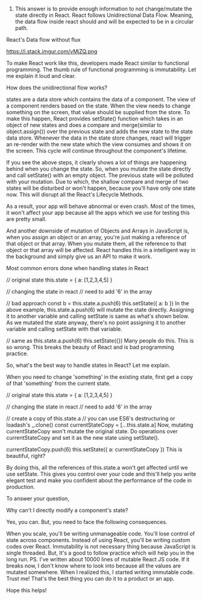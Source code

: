 
1. This answer is to provide enough information to not change/mutate the state directly in React.
React follows Unidirectional Data Flow. Meaning, the data flow inside react should and will be expected to be in a circular path.

React's Data flow without flux

https://i.stack.imgur.com/vMjZQ.png

To make React work like this, developers made React similar to functional programming. The thumb rule of functional programming is immutability. Let me explain it loud and clear.

How does the unidirectional flow works?

states are a data store which contains the data of a component.
The view of a component renders based on the state.
When the view needs to change something on the screen, that value should be supplied from the store.
To make this happen, React provides setState() function which takes in an object of new states and does a compare and merge(similar to object.assign()) over the previous state and adds the new state to the state data store.
Whenever the data in the state store changes, react will trigger an re-render with the new state which the view consumes and shows it on the screen.
This cycle will continue throughout the component's lifetime.

If you see the above steps, it clearly shows a lot of things are happening behind when you change the state. So, when you mutate the state directly and call setState() with an empty object. The previous state will be polluted with your mutation. Due to which, the shallow compare and merge of two states will be disturbed or won't happen, because you'll have only one state now. This will disrupt all the React's Lifecycle Methods.

As a result, your app will behave abnormal or even crash. Most of the times, it won't affect your app because all the apps which we use for testing this are pretty small.

And another downside of mutation of Objects and Arrays in JavaScript is, when you assign an object or an array, you're just making a reference of that object or that array. When you mutate them, all the reference to that object or that array will be affected. React handles this in a intelligent way in the background and simply give us an API to make it work.

Most common errors done when handling states in React

// original state
this.state = {
  a: [1,2,3,4,5]
}

// changing the state in react
// need to add '6' in the array

// bad approach
const b = this.state.a.push(6)
this.setState({
  a: b
}) 
In the above example, this.state.a.push(6) will mutate the state directly. Assigning it to another variable and calling setState is same as what's shown below. As we mutated the state anyway, there's no point assigning it to another variable and calling setState with that variable.

// same as 
this.state.a.push(6)
this.setState({})
Many people do this. This is so wrong. This breaks the beauty of React and is bad programming practice.

So, what's the best way to handle states in React? Let me explain.

When you need to change 'something' in the existing state, first get a copy of that 'something' from the current state.

// original state
this.state = {
  a: [1,2,3,4,5]
}

// changing the state in react
// need to add '6' in the array

// create a copy of this.state.a
// you can use ES6's destructuring or loadash's _.clone()
const currentStateCopy = [...this.state.a]
Now, mutating currentStateCopy won't mutate the original state. Do operations over currentStateCopy and set it as the new state using setState().

currentStateCopy.push(6)
this.setState({
  a: currentStateCopy
})
This is beautiful, right?

By doing this, all the references of this.state.a won't get affected until we use setState. This gives you control over your code and this'll help you write elegant test and make you confident about the performance of the code in production.

To answer your question,

Why can't I directly modify a component's state?

Yes, you can. But, you need to face the following consequences.

When you scale, you'll be writing unmanageable code.
You'll lose control of state across components.
Instead of using React, you'll be writing custom codes over React.
Immutability is not necessary thing because JavaScript is single threaded. But, It's a good to follow practice which will help you in the long run.
PS. I've written about 10000 lines of mutable React JS code. If it breaks now, I don't know where to look into because all the values are mutated somewhere. When I realized this, I started writing immutable code. Trust me! That's the best thing you can do it to a product or an app.

Hope this helps!

